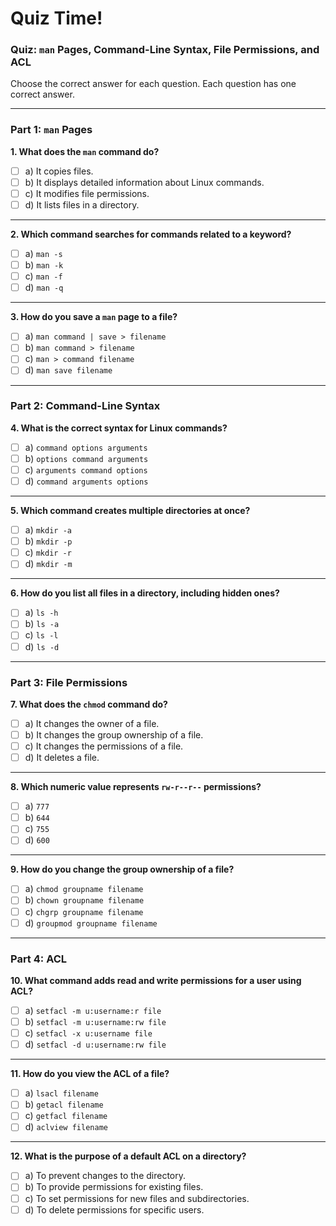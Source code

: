 # Quiz Time!

### **Quiz: `man` Pages, Command-Line Syntax, File Permissions, and ACL**

Choose the correct answer for each question. Each question has one correct answer.

---

### **Part 1: `man` Pages**

**1. What does the `man` command do?**

- [ ] a) It copies files.  
- [ ] b) It displays detailed information about Linux commands.  
- [ ] c) It modifies file permissions.  
- [ ] d) It lists files in a directory.  

---

**2. Which command searches for commands related to a keyword?**

- [ ] a) `man -s`  
- [ ] b) `man -k`  
- [ ] c) `man -f`  
- [ ] d) `man -q`  

---

**3. How do you save a `man` page to a file?**

- [ ] a) `man command | save > filename`  
- [ ] b) `man command > filename`  
- [ ] c) `man > command filename`  
- [ ] d) `man save filename`  

---

### **Part 2: Command-Line Syntax**

**4. What is the correct syntax for Linux commands?**

- [ ] a) `command options arguments`  
- [ ] b) `options command arguments`  
- [ ] c) `arguments command options`  
- [ ] d) `command arguments options`  

---

**5. Which command creates multiple directories at once?**

- [ ] a) `mkdir -a`  
- [ ] b) `mkdir -p`  
- [ ] c) `mkdir -r`  
- [ ] d) `mkdir -m`  

---

**6. How do you list all files in a directory, including hidden ones?**

- [ ] a) `ls -h`  
- [ ] b) `ls -a`  
- [ ] c) `ls -l`  
- [ ] d) `ls -d`  

---

### **Part 3: File Permissions**

**7. What does the `chmod` command do?**

- [ ] a) It changes the owner of a file.  
- [ ] b) It changes the group ownership of a file.  
- [ ] c) It changes the permissions of a file.  
- [ ] d) It deletes a file.  

---

**8. Which numeric value represents `rw-r--r--` permissions?**

- [ ] a) `777`  
- [ ] b) `644`  
- [ ] c) `755`  
- [ ] d) `600`  

---

**9. How do you change the group ownership of a file?**

- [ ] a) `chmod groupname filename`  
- [ ] b) `chown groupname filename`  
- [ ] c) `chgrp groupname filename`  
- [ ] d) `groupmod groupname filename`  

---

### **Part 4: ACL**

**10. What command adds read and write permissions for a user using ACL?**

- [ ] a) `setfacl -m u:username:r file`  
- [ ] b) `setfacl -m u:username:rw file`  
- [ ] c) `setfacl -x u:username file`  
- [ ] d) `setfacl -d u:username:rw file`  

---

**11. How do you view the ACL of a file?**

- [ ] a) `lsacl filename`  
- [ ] b) `getacl filename`  
- [ ] c) `getfacl filename`  
- [ ] d) `aclview filename`  

---

**12. What is the purpose of a default ACL on a directory?**

- [ ] a) To prevent changes to the directory.  
- [ ] b) To provide permissions for existing files.  
- [ ] c) To set permissions for new files and subdirectories.  
- [ ] d) To delete permissions for specific users.  
